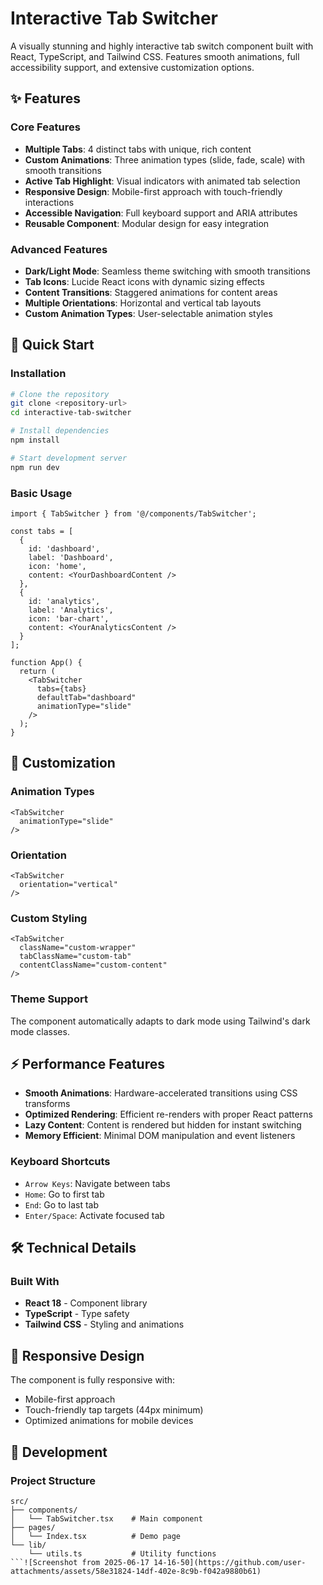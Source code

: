 
# Interactive Tab Switcher

A visually stunning and highly interactive tab switch component built with React, TypeScript, and Tailwind CSS. Features smooth animations, full accessibility support, and extensive customization options.

## ✨ Features

### Core Features
- **Multiple Tabs**: 4 distinct tabs with unique, rich content
- **Custom Animations**: Three animation types (slide, fade, scale) with smooth transitions
- **Active Tab Highlight**: Visual indicators with animated tab selection
- **Responsive Design**: Mobile-first approach with touch-friendly interactions
- **Accessible Navigation**: Full keyboard support and ARIA attributes
- **Reusable Component**: Modular design for easy integration

### Advanced Features
- **Dark/Light Mode**: Seamless theme switching with smooth transitions
- **Tab Icons**: Lucide React icons with dynamic sizing effects
- **Content Transitions**: Staggered animations for content areas
- **Multiple Orientations**: Horizontal and vertical tab layouts
- **Custom Animation Types**: User-selectable animation styles

## 🚀 Quick Start

### Installation

```bash
# Clone the repository
git clone <repository-url>
cd interactive-tab-switcher

# Install dependencies
npm install

# Start development server
npm run dev
```

### Basic Usage

```tsx
import { TabSwitcher } from '@/components/TabSwitcher';

const tabs = [
  {
    id: 'dashboard',
    label: 'Dashboard',
    icon: 'home',
    content: <YourDashboardContent />
  },
  {
    id: 'analytics',
    label: 'Analytics', 
    icon: 'bar-chart',
    content: <YourAnalyticsContent />
  }
];

function App() {
  return (
    <TabSwitcher 
      tabs={tabs}
      defaultTab="dashboard"
      animationType="slide"
    />
  );
}
```

## 🎨 Customization

### Animation Types
```tsx
<TabSwitcher 
  animationType="slide" 
/>
```

### Orientation
```tsx
<TabSwitcher 
  orientation="vertical"  
/>
```

### Custom Styling
```tsx
<TabSwitcher 
  className="custom-wrapper"
  tabClassName="custom-tab"
  contentClassName="custom-content"
/>
```

### Theme Support
The component automatically adapts to dark mode using Tailwind's dark mode classes.

## ⚡ Performance Features

- **Smooth Animations**: Hardware-accelerated transitions using CSS transforms
- **Optimized Rendering**: Efficient re-renders with proper React patterns
- **Lazy Content**: Content is rendered but hidden for instant switching
- **Memory Efficient**: Minimal DOM manipulation and event listeners

### Keyboard Shortcuts
- `Arrow Keys`: Navigate between tabs
- `Home`: Go to first tab
- `End`: Go to last tab
- `Enter/Space`: Activate focused tab

## 🛠 Technical Details

### Built With
- **React 18** - Component library
- **TypeScript** - Type safety
- **Tailwind CSS** - Styling and animations

## 📱 Responsive Design

The component is fully responsive with:
- Mobile-first approach
- Touch-friendly tap targets (44px minimum)
- Optimized animations for mobile devices

## 🔧 Development

### Project Structure
```
src/
├── components/
│   └── TabSwitcher.tsx    # Main component
├── pages/
│   └── Index.tsx          # Demo page
└── lib/
    └── utils.ts           # Utility functions
```![Screenshot from 2025-06-17 14-16-50](https://github.com/user-attachments/assets/58e31824-14df-402e-8c9b-f042a9880b61)

